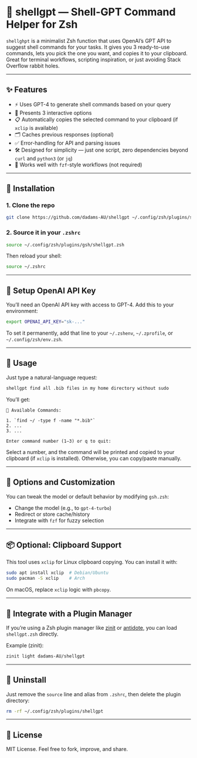# 🧠 shellgpt — Shell-GPT Command Helper for Zsh

`shellghpt` is a minimalist Zsh function that uses OpenAI’s GPT API to suggest shell commands for your tasks. It gives you 3 ready-to-use commands, lets you pick the one you want, and copies it to your clipboard. Great for terminal workflows, scripting inspiration, or just avoiding Stack Overflow rabbit holes.

---

## ✨ Features

- ⚡ Uses GPT-4 to generate shell commands based on your query
- 🧠 Presents 3 interactive options
- 📋 Automatically copies the selected command to your clipboard (if `xclip` is available)
- 🗂 Caches previous responses (optional)
- ✅ Error-handling for API and parsing issues
- 🛠 Designed for simplicity — just one script, zero dependencies beyond `curl` and `python3` (or `jq`)
- 🧵 Works well with `fzf`-style workflows (not required)

---

## 🧰 Installation

### 1. Clone the repo

```bash
git clone https://github.com/dadams-AU/shellgpt ~/.config/zsh/plugins/shellgpt
```

### 2. Source it in your `.zshrc`

```zsh
source ~/.config/zsh/plugins/gsh/shellgpt.zsh
```

Then reload your shell:
```bash
source ~/.zshrc
```

---

## 🔐 Setup OpenAI API Key

You’ll need an OpenAI API key with access to GPT-4. Add this to your environment:

```bash
export OPENAI_API_KEY="sk-..."
```

To set it permanently, add that line to your `~/.zshenv`, `~/.zprofile`, or `~/.config/zsh/env.zsh`.

---

## 🧪 Usage

Just type a natural-language request:

```bash
shellgpt find all .bib files in my home directory without sudo
```

You’ll get:

```
🧠 Available Commands:

1. `find ~/ -type f -name "*.bib"`
2. ...
3. ...

Enter command number (1–3) or q to quit:
```

Select a number, and the command will be printed and copied to your clipboard (if `xclip` is installed). Otherwise, you can copy/paste manually.

---

## 🔧 Options and Customization

You can tweak the model or default behavior by modifying `gsh.zsh`:

- Change the model (e.g., to `gpt-4-turbo`)
- Redirect or store cache/history
- Integrate with `fzf` for fuzzy selection

---

## 📦 Optional: Clipboard Support

This tool uses `xclip` for Linux clipboard copying. You can install it with:

```bash
sudo apt install xclip  # Debian/Ubuntu
sudo pacman -S xclip    # Arch
```

On macOS, replace `xclip` logic with `pbcopy`.

---

## 🧩 Integrate with a Plugin Manager

If you’re using a Zsh plugin manager like [zinit](https://github.com/zdharma-continuum/zinit) or [antidote](https://getantidote.github.io/), you can load `shellgpt.zsh` directly.

Example (zinit):

```zsh
zinit light dadams-AU/shellgpt
```

---

## 🧼 Uninstall

Just remove the `source` line and alias from `.zshrc`, then delete the plugin directory:

```bash
rm -rf ~/.config/zsh/plugins/shellgpt
```

---

## 🪪 License

MIT License. Feel free to fork, improve, and share.


